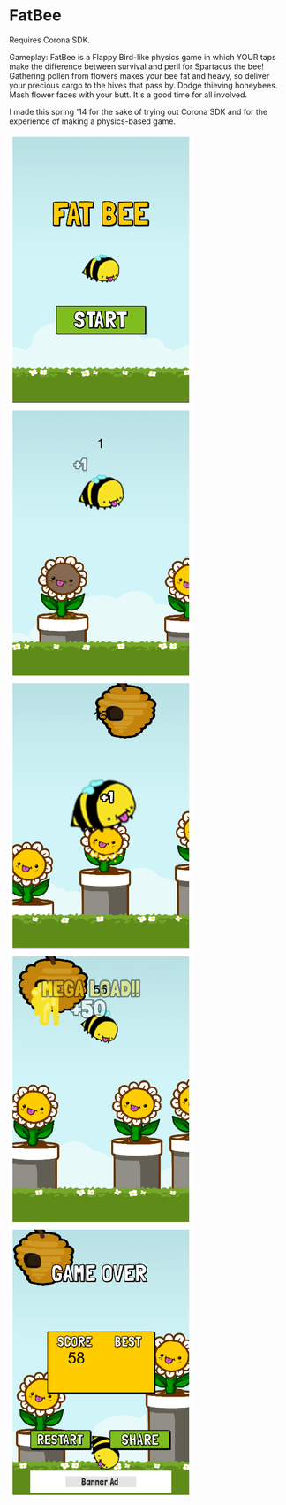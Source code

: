 FatBee
======

Requires Corona SDK. 

Gameplay:
FatBee is a Flappy Bird-like physics game in which YOUR taps make the difference between survival and peril for Spartacus the bee! Gathering pollen from flowers makes your bee fat and heavy, so deliver your precious cargo to the hives that pass by. Dodge thieving honeybees. Mash flower faces with your butt. It's a good time for all involved.

I made this spring '14 for the sake of trying out Corona SDK and for the experience of making a physics-based game.

![alt tag](fatbee_screenshot1.png)
![alt tag](fatbee_screenshot1b.png)
![alt tag](fatbee_screenshot2.png)
![alt tag](fatbee_screenshot3.png)
![alt tag](fatbee_screenshot4.png)
